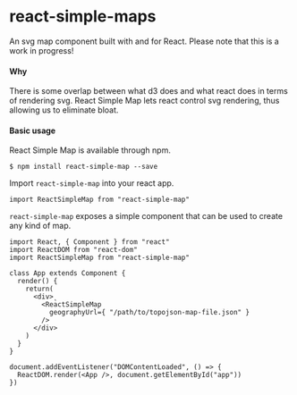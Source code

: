 # react-simple-maps
An svg map component built with and for React. Please note that this is a work in progress!

#### Why

There is some overlap between what d3 does and what react does in terms of rendering svg. React Simple Map lets react control svg rendering, thus allowing us to eliminate bloat.

#### Basic usage

React Simple Map is available through npm.

    $ npm install react-simple-map --save

Import `react-simple-map` into your react app.

    import ReactSimpleMap from "react-simple-map"

`react-simple-map` exposes a simple component that can be used to create any kind of map.

    import React, { Component } from "react"
    import ReactDOM from "react-dom"
    import ReactSimpleMap from "react-simple-map"

    class App extends Component {
      render() {
        return(
          <div>̨
            <ReactSimpleMap
              geographyUrl={ "/path/to/topojson-map-file.json" }
            />
          </div>
        )
      }
    }

    document.addEventListener("DOMContentLoaded", () => {
      ReactDOM.render(<App />, document.getElementById("app"))
    })
